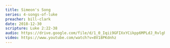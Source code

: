 ```yaml
---
title: Simeon's Song
series: 4-songs-of-luke
preacher: bill-clark
date: 2018-12-30
scripture: Luke 2:22-38
audio: https://drive.google.com/file/d/1_0_Iqii9GFIXxYCikpp6MPLdJ_Rvlgh8/view
video: https://www.youtube.com/watch?v=8V18PKdnhz
---
```

